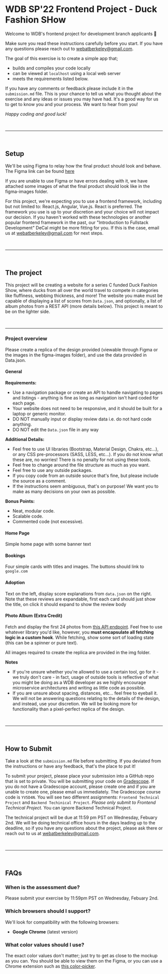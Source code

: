 # WDB SP'22 Frontend Project - Duck Fashion SHow

Welcome to WDB's frontend project for development branch applicants 👋

Make sure you read these instructions carefully before you start. If you have any questions please reach out to webatberkeley@gmail.com.

The goal of this exercise is to create a simple app that;

- builds and compiles your code locally
- can be viewed at `localhost` using a local web server
- meets the requirements listed below.

If you have any comments or feedback please include it in the `submission.md` file. This is your chance to tell us what you thought about the exercise and any ideas or issues you may have had. It's a good way for us to get to know you and your process. We want to hear from you!

_Happy coding and good luck!_

<br />

---

<br />

## Setup

We'll be using Figma to relay how the final product should look and behave. The Figma link can be found [here](https://www.figma.com/file/IitXUMe8ornWySzDUTSR6d/FA-21-Frontend-Project?node-id=0%3A1)

If you are unable to use Figma or have errors dealing with it, we have attached some images of what the final product should look like in the figma-images folder.

For this project, we're expecting you to use a frontend framework, including but not limited to: React.js, Angular, Vue.js. React is preferred. The framework you use is up to your discretion and your choice will not impact our decision. If you haven't worked with these technologies or another popular frontend framework in the past, our "Introduction to Fullstack Development" DeCal might be more fitting for you. If this is the case, email us at webatberkeley@gmail.com for next steps.

<br />

---

<br />

## The project

This project will be creating a website for a series C funded Duck Fashion Show, where ducks from all over the world travel to compete in categories like fluffiness, webbing thickness, and more! The website you make must be capable of displaying a list of scores from `Data.json`, and optionally, a list of album photos from a REST API (more details below). This project is meant to be on the lighter side.

<br />

---

### **Project overview**

Please create a replica of the design provided (viewable through Figma or the images in the figma-images folder), and use the data provided in Data.json.

#### General

**Requirements:**

- Use a navigation package or create an API to handle navigating to pages and listings - anything is fine as long as navigation isn't hard coded for each page.
- Your website does not need to be responsive, and it should be built for a laptop or generic monitor.
- DO NOT manually input or display review data i.e. do not hard code anything.
- DO NOT edit the `Data.json` file in any way

**Additional Details:**

- Feel free to use UI libraries (Bootstrap, Material Design, Chakra, etc...), or any CSS pre-processors (SASS, LESS, etc...). If you do not know what these are, no worries! There is no penalty for not using these tools.
- Feel free to change around the file structure as much as you want.
- Feel free to use any outside packages.
- If you copy code from an outside source that's fine, but please include the source as a comment.
- If the instructions seem ambiguous, that's on purpose! We want you to make as many decisions on your own as possible.

**Bonus Points:**

- Neat, modular code.
- Scalable code.
- Commented code (not excessive).

#### Home Page
Simple home page with some banner text

#### Bookings
Four simple cards with titles and images. The buttons should link to `google.com`

#### Adoption
Text on the left, display score explanations from `data.json` on the right. Note that these reviews are expandable, first each card should just show the title, on click it should expand to show the review body 

#### Photo Album (Extra Credit)
Fetch and display the first 24 photos from [this API endpoint](https://jsonplaceholder.typicode.com/photos). Feel free to use whatever library you'd like, however, you **must encapsulate all fetching logic in a custom hook**. While fetching, show some sort of loading state (this can be a spinner or pure text).

All images required to create the replica are provided in the img folder.

**Notes**

- If you're unsure whether you're allowed to use a certain tool, go for it - we truly don't care - in fact, usage of outside tools is reflective of what you might be doing as a WDB developer as we highly encourage microservice architectures and writing as little code as possible.
- If you are unsure about spacing, distances, etc... feel free to eyeball it. We will not be answering questions relating to the details of the design, and instead, use your discretion. We will be looking more for functionality than a pixel-perfect replica of the design.

<br />

---

<br />

## How to Submit

Take a look at the `submission.md` file before submitting. If you deviated from the instructions or have any feedback, that's the place to put it!

To submit your project, please place your submission into a GitHub repo that is set to private. You will be submitting your code on [Gradescope](https://www.gradescope.com/). If you do not have a Gradescope account, please create one and if you are unable to create one, please email us immediately. The Gradescope course code is `YV5D4N`. You will see two different assignments: `Frontend Technical Project` and `Backend Techinical Project`. _Please only submit to Frontend Technical Project._ You can ignore Backend Technical Project.

The technical project will be due at 11:59 pm PST on Wednesday, Febuary 2nd. We will be doing technical office hours in the days leading up to the deadline, so if you have any questions about the project, please ask there or reach out to us at webatberkeley@gmail.com. 

<br />

---

<br />

## FAQs

### **When is the assessment due?**

Please submit your exercise by 11:59pm PST on Wednesday, Febuary 2nd.

### **Which browsers should I support?**

We'll look for compatibility with the following browsers:

- **Google Chrome** (latest version)
 
### **What color values should I use?**

The exact color values don't matter; just try to get as close to the mockup as you can. You should be able to view them on the Figma, or you can use a Chrome extension such as <a href="https://chrome.google.com/webstore/detail/colorpick-eyedropper/ohcpnigalekghcmgcdcenkpelffpdolg?hl=en" target="_blank">this color-picker</a>.
